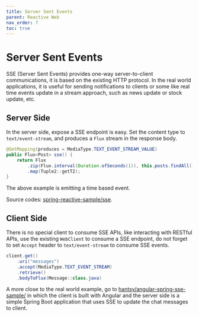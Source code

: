 ```yaml
---
title: Server Sent Events
parent: Reactive Web
nav_order: 7
toc: true
---
```


# Server Sent Events

SSE (Server Sent Events) provides one-way server-to-client communications, it is  based on the existing HTTP protocol.  In the real world applications, it is useful for sending notifications to clients or some like real time events update in a stream approach, such as news update or stock update, etc.

## Server Side

In the server side, expose a  SSE endpoint is easy. Set the content type to `text/event-stream`,  and produces a `Flux` stream in the response body.

```java
@GetMapping(produces = MediaType.TEXT_EVENT_STREAM_VALUE)
public Flux<Post> sse() {
    return Flux
        .zip(Flux.interval(Duration.ofSeconds(1)), this.posts.findAll().repeat())
        .map(Tuple2::getT2);
}
```

The above example is emitting a time based event.

Source codes: [spring-reactive-sample/sse](https://github.com/hantsy/spring-reactive-sample/blob/master/sse).  

## Client Side

There is no special client to consume SSE APIs,  like interacting with RESTful APIs,  use the existing `WebClient` to consume a SSE endpoint, do not forget to set `Accept` header to  `text/event-stream` to consume SSE events.

```java
client.get()
    .uri("messages")
    .accept(MediaType.TEXT_EVENT_STREAM)
    .retrieve()
    .bodyToFlux(Message::class.java)
```

A more close to the real world example, go to [hantsy/angular-spring-sse-sample/](https://github.com/hantsy/angular-spring-sse-sample/) in which the client is built with Angular and  the server side is a simple Spring Boot application that uses SSE to update the chat messages to client.

